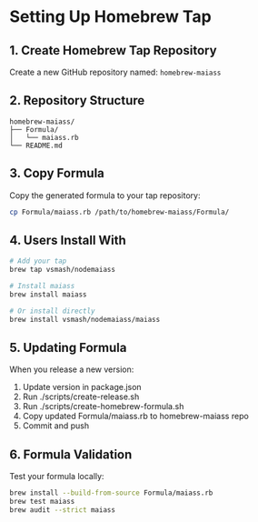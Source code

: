 # Setting Up Homebrew Tap

## 1. Create Homebrew Tap Repository

Create a new GitHub repository named: `homebrew-maiass`

## 2. Repository Structure

```
homebrew-maiass/
├── Formula/
│   └── maiass.rb
└── README.md
```

## 3. Copy Formula

Copy the generated formula to your tap repository:

```bash
cp Formula/maiass.rb /path/to/homebrew-maiass/Formula/
```

## 4. Users Install With

```bash
# Add your tap
brew tap vsmash/nodemaiass

# Install maiass
brew install maiass

# Or install directly
brew install vsmash/nodemaiass/maiass
```

## 5. Updating Formula

When you release a new version:

1. Update version in package.json
2. Run ./scripts/create-release.sh
3. Run ./scripts/create-homebrew-formula.sh
4. Copy updated Formula/maiass.rb to homebrew-maiass repo
5. Commit and push

## 6. Formula Validation

Test your formula locally:

```bash
brew install --build-from-source Formula/maiass.rb
brew test maiass
brew audit --strict maiass
```

